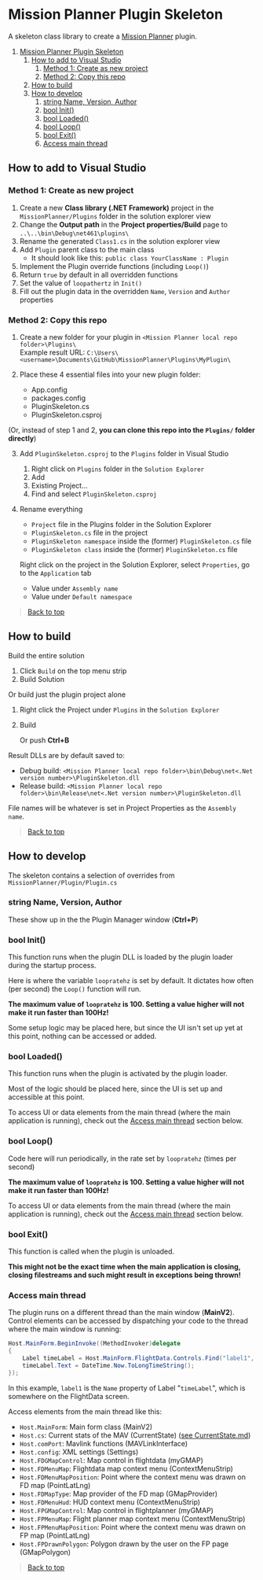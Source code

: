 # Mission Planner Plugin Skeleton

A skeleton class library to create a <a href="https://github.com/ArduPilot/MissionPlanner/">Mission Planner</a> plugin.

1. [Mission Planner Plugin Skeleton](#mission-planner-plugin-skeleton)
   1. [How to add to Visual Studio](#how-to-add-to-visual-studio)
      1. [Method 1: Create as new project](#method-1-create-as-new-project)
      2. [Method 2: Copy this repo](#method-2-copy-this-repo)
   2. [How to build](#how-to-build)
   3. [How to develop](#how-to-develop)
      1. [string Name, Version, Author](#string-name-version-author)
      2. [bool Init()](#bool-init)
      3. [bool Loaded()](#bool-loaded)
      4. [bool Loop()](#bool-loop)
      5. [bool Exit()](#bool-exit)
      6. [Access main thread](#access-main-thread)

## How to add to Visual Studio

### Method 1: Create as new project

1. Create a new **Class library (.NET Framework)** project in the `MissionPlanner/Plugins` folder in the solution explorer view
2. Change the **Output path** in the **Project properties/Build** page to `..\..\bin\Debug\net461\plugins\`
3. Rename the generated `Class1.cs` in the solution explorer view
4. Add `Plugin` parent class to the main class
   - It should look like this: `public class YourClassName : Plugin`
5. Implement the Plugin override functions (including `Loop()`)
6. Return `true` by default in all overridden functions
7. Set the value of `loopathertz` in `Init()`
8. Fill out the plugin data in the overridden `Name`, `Version` and `Author` properties

### Method 2: Copy this repo

1. Create a new folder for your plugin in `<Mission Planner local repo folder>\Plugins\`  
    Example result URL: `C:\Users\<username>\Documents\GitHub\MissionPlanner\Plugins\MyPlugin\`

2. Place these 4 essential files into your new plugin folder:
   - App.config
   - packages.config
   - PluginSkeleton.cs
   - PluginSkeleton.csproj

(Or, instead of step 1 and 2, **you can clone this repo into the `Plugins/` folder directly**)

3. Add `PluginSkeleton.csproj` to the `Plugins` folder in Visual Studio
   1. Right click on `Plugins` folder in the `Solution Explorer`
   2. Add
   3. Existing Project...
   4. Find and select `PluginSkeleton.csproj`
   
4. Rename everything
   - `Project` file in the Plugins folder in the Solution Explorer
   - `PluginSkeleton.cs` file in the project
   - `PluginSkeleton namespace` inside the (former) `PluginSkeleton.cs` file
   - `PluginSkeleton class` inside the (former) `PluginSkeleton.cs` file

    Right click on the project in the Solution Explorer, select `Properties`, go to the `Application` tab
   - Value under `Assembly name`
   - Value under `Default namespace`

> [Back to top](#top)

## How to build

Build the entire solution
1. Click `Build` on the top menu strip
2. Build Solution

Or build just the plugin project alone
1. Right click the Project under `Plugins` in the `Solution Explorer`
2. Build
   
   Or push **Ctrl+B**

Result DLLs are by default saved to:
 - Debug build: `<Mission Planner local repo folder>\bin\Debug\net<.Net version number>\PluginSkeleton.dll`
 - Release build: `<Mission Planner local repo folder>\bin\Release\net<.Net version number>\PluginSkeleton.dll`

File names will be whatever is set in Project Properties as the `Assembly name`.

> [Back to top](#top)

## How to develop

The skeleton contains a selection of overrides from `MissionPlanner/Plugin/Plugin.cs`

### string Name, Version, Author

These show up in the the Plugin Manager window (**Ctrl+P**)

### bool Init()

This function runs when the plugin DLL is loaded by the plugin loader during the startup process.

Here is where the variable `loopratehz` is set by default. It dictates how often (per second) the `Loop()` function will run.

**The maximum value of `loopratehz` is 100. Setting a value higher will not make it run faster than 100Hz!**

Some setup logic may be placed here, but since the UI isn't set up yet at this point, nothing can be accessed or added.

### bool Loaded()

This function runs when the plugin is activated by the plugin loader.

Most of the logic should be placed here, since the UI is set up and accessible at this point.

To access UI or data elements from the main thread (where the main application is running), check out the [Access main thread](#access-main-thread) section below.

### bool Loop()

Code here will run periodically, in the rate set by `loopratehz` (times per second)

**The maximum value of `loopratehz` is 100. Setting a value higher will not make it run faster than 100Hz!**

To access UI or data elements from the main thread (where the main application is running), check out the [Access main thread](#access-main-thread) section below.

### bool Exit()

This function is called when the plugin is unloaded.

**This might not be the exact time when the main application is closing, closing filestreams and such might result in exceptions being thrown!**

### Access main thread

The plugin runs on a different thread than the main window (**MainV2**). Control elements can be accessed by dispatching your code to the thread where the main window is running:

```cs
Host.MainForm.BeginInvoke((MethodInvoker)delegate
{
    Label timeLabel = Host.MainForm.FlightData.Controls.Find("label1", true).FirstOrDefault() as Label;
    timeLabel.Text = DateTime.Now.ToLongTimeString();
});
```

In this example, `label1` is the `Name` property of Label "`timeLabel`", which is somewhere on the FlightData screen.

Access elements from the main thread like this:

 - `Host.MainForm`: Main form class (MainV2)
 - `Host.cs`: Current stats of the MAV (CurrentState) ([see CurrentState.md](CurrentState.md))
 - `Host.comPort`: Mavlink functions (MAVLinkInterface)
 - `Host.config`: XML settings (Settings)
 - `Host.FDGMapControl`: Map control in flightdata (myGMAP)
 - `Host.FDMenuMap`: Flightdata map context menu (ContextMenuStrip)
 - `Host.FDMenuMapPosition`: Point where the context menu was drawn on FD map (PointLatLng)
 - `Host.FDMapType`: Map provider of the FD map (GMapProvider)
 - `Host.FDMenuHud`: HUD context menu (ContextMenuStrip)
 - `Host.FPGMapControl`: Map control in flightplanner (myGMAP)
 - `Host.FPMenuMap`: Flight planner map context menu (ContextMenuStrip)
 - `Host.FPMenuMapPosition`: Point where the context menu was drawn on FP map (PointLatLng)
 - `Host.FPDrawnPolygon`: Polygon drawn by the user on the FP page (GMapPolygon)

> [Back to top](#top)
